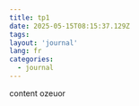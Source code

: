 ```yaml
---
title: tp1
date: 2025-05-15T08:15:37.129Z
tags:
layout: 'journal'
lang: fr
categories: 
  - journal
---
```

content ozeuor